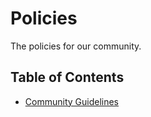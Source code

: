 # Policies  

The policies for our community.

## Table of Contents

- [Community Guidelines](COMMUNITY-GUIDELINES.md)
